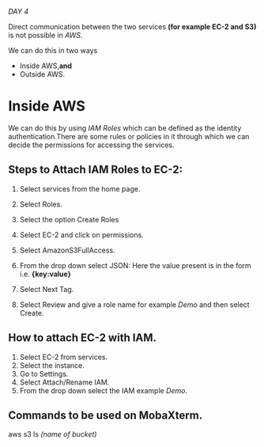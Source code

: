 *DAY 4*

Direct communication between the two services **(for example EC-2 and S3)** is not possible in *AWS*.

We can do this in two ways
- Inside AWS,**and**
- Outside AWS.

# Inside AWS 


We can do this by using *IAM Roles* which can be defined as the identity authentication.There are some rules or policies in it through which we can decide the permissions for accessing the services.


## Steps to Attach IAM Roles to EC-2:


1. Select services from the home page.


2. Select Roles.


3. Select the option Create Roles


4. Select EC-2 and click on permissions.


5. Select AmazonS3FullAccess.


6. From the drop down select JSON: Here the value present is in the form i.e. **{key:value}**


7. Select Next Tag.


8. Select Review and give a role name for example *Demo* and then select Create.



## How to attach EC-2 with IAM.

1. Select EC-2 from services.
2. Select the instance.
3. Go to Settings.
4. Select Attach/Rename IAM.
5. From the drop down select the IAM example *Demo*.


## Commands to be used on MobaXterm.

aws s3 ls *(name of bucket)*



                                
                               
